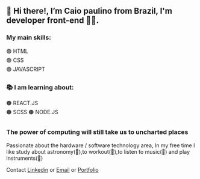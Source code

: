 ## 👋 Hi there!, I’m Caio paulino from Brazil, I'm developer front-end 🧑‍💻.

<h3>My main skills:</h3>
🟢 HTML</br>  
🟢 CSS </br> 
🟢 JAVASCRIPT

<h3>📚 I am learning about:</h3>
🟠 REACT.JS</br>
🟠 SCSS
🟠 NODE.JS


##
<h3> The power of computing will still take us to uncharted places </h3>
Passionate about the hardware / software technology area, In my free time I like study about astronomy(🌌),to workout(💪),to listen to music(🎵) and play instruments(🎸)


Contact <a href="https://www.linkedin.com/in/caiopaulin0/">Linkedin</a> or <a href="mailto:caiopaulinoPE@hotmail.com">Email</a> or <a href="https://caiopaulin0.github.io/Portfolio/">Portfolio </a>
